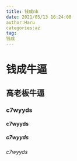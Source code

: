 ```yaml
---
title: 钱成nb
date: 2021/05/13 16:24:00
author:Haru
categories:az
tag:
钱成
---
```


# 钱成牛逼

## 高老板牛逼

### c7wyyds

#### c7wyyds

##### c7wyyds

###### c7wyyds